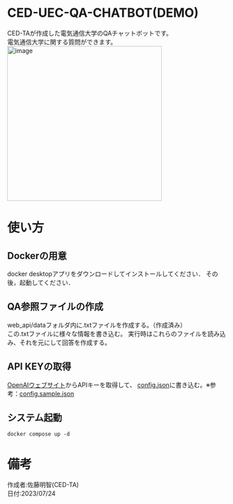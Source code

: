 # CED-UEC-QA-CHATBOT(DEMO)
CED-TAが作成した電気通信大学のQAチャットボットです。  
電気通信大学に関する質問ができます。  
<img width="354" alt="image" src="https://github.com/akitomonam/QA-CHATBOT-UEC-CED/assets/72239675/071de589-b109-4190-99ba-e039e28a3bfd">

# 使い方
## Dockerの用意
docker desktopアプリをダウンロードしてインストールしてください．
その後，起動してください．
## QA参照ファイルの作成
web_api/dataフォルダ内に.txtファイルを作成する。（作成済み）  
この.txtファイルに様々な情報を書き込む。
実行時はこれらのファイルを読み込み、それを元にして回答を作成する。
## API KEYの取得
[OpenAIウェブサイト](https://openai.com/)からAPIキーを取得して、
[config.json](config.json)に書き込む。※参考：[config.sample.json](config.sample.json)
## システム起動
```
docker compose up -d
```
# 備考
作成者:佐藤明智(CED-TA)  
日付:2023/07/24